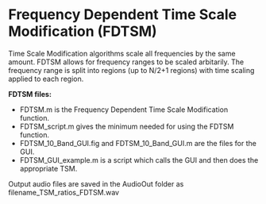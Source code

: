 #  Frequency Dependent Time Scale Modification (FDTSM)
Time Scale Modification algorithms scale all frequencies by the same amount.  FDTSM allows for frequency ranges to be scaled arbitarily.  The frequency range is split into regions (up to N/2+1 regions) with time scaling applied to each region.

**FDTSM files:**
  - FDTSM.m is the Frequency Dependent Time Scale Modification function.
  - FDTSM_script.m gives the minimum needed for using the FDTSM function.
  - FDTSM_10_Band_GUI.fig and FDTSM_10_Band_GUI.m are the files for the GUI.
  - FDTSM_GUI_example.m is a script which calls the GUI and then does the appropriate TSM.

  Output audio files are saved in the AudioOut folder as filename_TSM_ratios_FDTSM.wav
